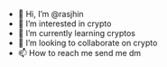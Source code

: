 - 👋 Hi, I’m @rasjhin
- 👀 I’m interested in crypto
- 🌱 I’m currently learning cryptos
- 💞️ I’m looking to collaborate on crypto
- 📫 How to reach me send me dm

<!---
rasjhin/rasjhin is a ✨ special ✨ repository because its `README.md` (this file) appears on your GitHub profile.
You can click the Preview link to take a look at your changes.
--->
